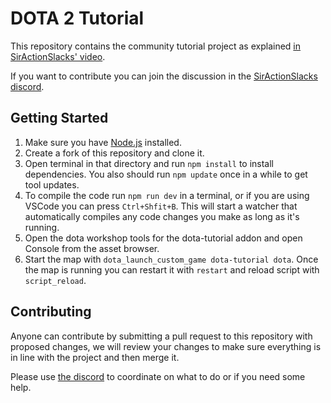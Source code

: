 # DOTA 2 Tutorial

This repository contains the community tutorial project as explained [in SirActionSlacks' video](https://www.youtube.com/watch?v=CQK6t8T77yg).

If you want to contribute you can join the discussion in the [SirActionSlacks discord](https://discord.gg/mKDAZnM).

## Getting Started

1. Make sure you have [Node.js](https://nodejs.org/) installed.
1. Create a fork of this repository and clone it.
2. Open terminal in that directory and run `npm install` to install dependencies. You also should run `npm update` once in a while to get tool updates.
3. To compile the code run `npm run dev` in a terminal, or if you are using VSCode you can press `Ctrl+Shfit+B`. This will start a watcher that automatically compiles any code changes you make as long as it's running.
4. Open the dota workshop tools for the dota-tutorial addon and open Console from the asset browser.
5. Start the map with `dota_launch_custom_game dota-tutorial dota`. Once the map is running you can restart it with `restart` and reload script with `script_reload`.

## Contributing

Anyone can contribute by submitting a pull request to this repository with proposed changes, we will review your changes to make sure everything is in line with the project and then merge it.

Please use [the discord](https://discord.gg/mKDAZnM) to coordinate on what to do or if you need some help.
